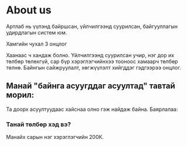 # About us
Артлаб нь үүлэнд байршсан, үйлчилгээнд суурилсан, байгууллагын удирдлагын систем юм.

Хамгийн чухал 3 онцлог

Хаанаас ч хандаж болно.
Үйлчилгээнд суурилсан учир, нэг дор их төлбөр төлөхгүй, сар бүр хэрэглэгчийнхээ тооноос хамаарч төлбөр төлнө.
Байнгын сайжруулалт, хөгжүүлэлт хийгддэг
гэдгээрээ онцлог.

## Манай "байнга асуугддаг асуултад" тавтай морил:

Та доорх асуултуудаас хайснаа олно гэж найдаж байна. Баярлалаа:

### Танай төлбөр хэд вэ?
Манайх сарын нэг хэрэглэгчийн 200К.

